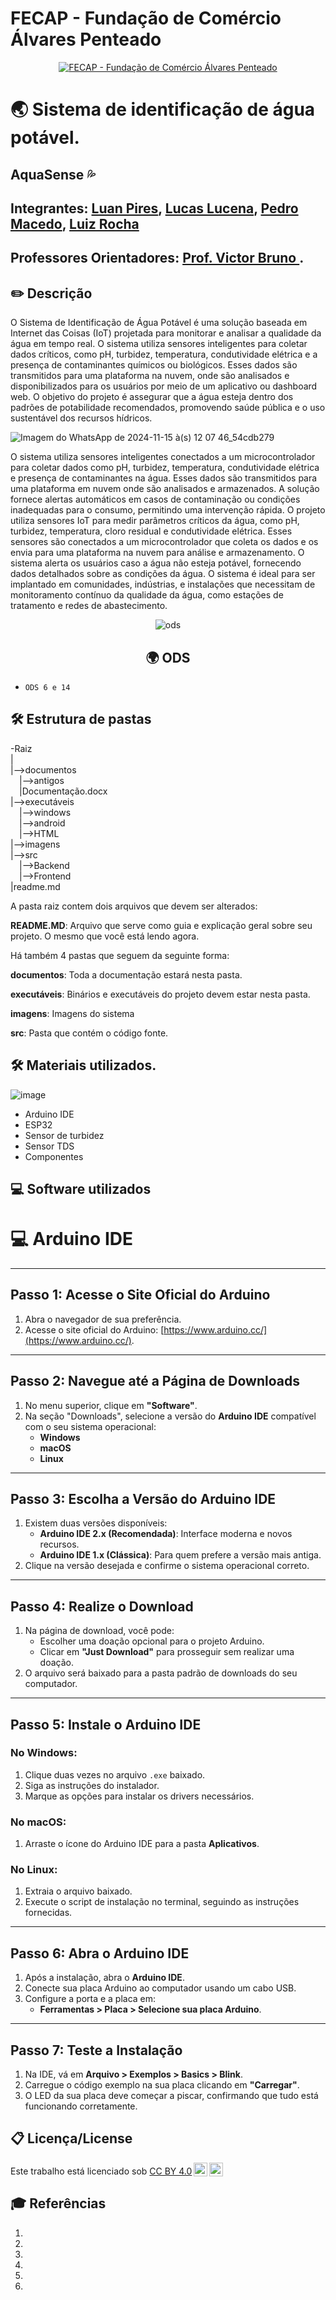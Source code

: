 # FECAP - Fundação de Comércio Álvares Penteado

<p align="center">
<a href= "https://www.fecap.br/"><img src="https://encrypted-tbn0.gstatic.com/images?q=tbn:ANd9GcRhZPrRa89Kma0ZZogxm0pi-tCn_TLKeHGVxywp-LXAFGR3B1DPouAJYHgKZGV0XTEf4AE&usqp=CAU" alt="FECAP - Fundação de Comércio Álvares Penteado" border="0"></a>
</p>

# 🌏 Sistema de identificação de água potável. 

## AquaSense 💦

## Integrantes: <a href="https://www.linkedin.com/in/luanpires-silva/">Luan Pires</a>, <a href="https://www.linkedin.com/in/lucas-lucena-361824l/">Lucas Lucena</a>, <a href="https://www.linkedin.com/in/pedro-augusto-da-silva-macedo-9a0200187/">Pedro Macedo</a>, <a href="https://www.linkedin.com/in/luiz-eduardo-souza-rocha-09aab2321/">Luiz Rocha</a>

## Professores Orientadores: <a href="https://www.linkedin.com/in/victorbarq/">Prof. Victor Bruno </a>.

## ✏️ Descrição
O Sistema de Identificação de Água Potável é uma solução baseada em Internet das Coisas (IoT) projetada para monitorar e analisar a qualidade da água em tempo real. O sistema utiliza sensores inteligentes para coletar dados críticos, como pH, turbidez, temperatura, condutividade elétrica e a presença de contaminantes químicos ou biológicos. Esses dados são transmitidos para uma plataforma na nuvem, onde são analisados e disponibilizados para os usuários por meio de um aplicativo ou dashboard web.
O objetivo do projeto é assegurar que a água esteja dentro dos padrões de potabilidade recomendados, promovendo saúde pública e o uso sustentável dos recursos hídricos.

![Imagem do WhatsApp de 2024-11-15 à(s) 12 07 46_54cdb279](https://github.com/user-attachments/assets/edae4a93-289c-4c92-8b22-4b54f13fbdbd)

 O sistema utiliza sensores inteligentes conectados a um microcontrolador para coletar dados como pH, turbidez, temperatura, condutividade elétrica e presença de contaminantes na água. Esses dados são transmitidos para uma plataforma em nuvem onde são analisados e armazenados. A solução fornece alertas automáticos em casos de contaminação ou condições inadequadas para o consumo, permitindo uma intervenção rápida. O projeto utiliza sensores IoT para medir parâmetros críticos da água, como pH, turbidez, temperatura, cloro residual e condutividade elétrica. Esses sensores são conectados a um microcontrolador que coleta os dados e os envia para uma plataforma na nuvem para análise e armazenamento. O sistema alerta os usuários caso a água não esteja potável, fornecendo dados detalhados sobre as condições da água.
O sistema é ideal para ser implantado em comunidades, indústrias, e instalações que necessitam de monitoramento contínuo da qualidade da água, como estações de tratamento e redes de abastecimento.
<div align="center">

![ods](https://github.com/2024-1-NADS1-A/Projeto9/blob/main/imagens/ODS.jpg)

## 🌍 ODS

</div>

- ``ODS 6 e 14``


## 🛠 Estrutura de pastas

-Raiz<br>
|<br>
|-->documentos<br>
  &emsp;|-->antigos<br>
  &emsp;|Documentação.docx<br>
|-->executáveis<br>
  &emsp;|-->windows<br>
  &emsp;|-->android<br>
  &emsp;|-->HTML<br>
|-->imagens<br>
|-->src<br>
  &emsp;|-->Backend<br>
  &emsp;|-->Frontend<br>
|readme.md<br>

A pasta raiz contem dois arquivos que devem ser alterados:

<b>README.MD</b>: Arquivo que serve como guia e explicação geral sobre seu projeto. O mesmo que você está lendo agora.

Há também 4 pastas que seguem da seguinte forma:

<b>documentos</b>: Toda a documentação estará nesta pasta.

<b>executáveis</b>: Binários e executáveis do projeto devem estar nesta pasta.

<b>imagens</b>: Imagens do sistema

<b>src</b>: Pasta que contém o código fonte.


## 🛠 Materiais utilizados.
![image](https://github.com/user-attachments/assets/b7d1debe-fba1-4727-889b-dd0fab4178bb)

 - Arduino IDE
 - ESP32
 - Sensor de turbidez
 - Sensor TDS
 - Componentes 


## 💻 Software utilizados

# 💻 Arduino IDE
---

## Passo 1: Acesse o Site Oficial do Arduino
1. Abra o navegador de sua preferência.
2. Acesse o site oficial do Arduino: [https://www.arduino.cc/](https://www.arduino.cc/).

---

## Passo 2: Navegue até a Página de Downloads
1. No menu superior, clique em **"Software"**.
2. Na seção "Downloads", selecione a versão do **Arduino IDE** compatível com o seu sistema operacional:
   - **Windows**
   - **macOS**
   - **Linux**

---

## Passo 3: Escolha a Versão do Arduino IDE
1. Existem duas versões disponíveis:
   - **Arduino IDE 2.x (Recomendada)**: Interface moderna e novos recursos.
   - **Arduino IDE 1.x (Clássica)**: Para quem prefere a versão mais antiga.
2. Clique na versão desejada e confirme o sistema operacional correto.

---

## Passo 4: Realize o Download
1. Na página de download, você pode:
   - Escolher uma doação opcional para o projeto Arduino.
   - Clicar em **"Just Download"** para prosseguir sem realizar uma doação.
2. O arquivo será baixado para a pasta padrão de downloads do seu computador.

---

## Passo 5: Instale o Arduino IDE
### No Windows:
1. Clique duas vezes no arquivo `.exe` baixado.
2. Siga as instruções do instalador.
3. Marque as opções para instalar os drivers necessários.

### No macOS:
1. Arraste o ícone do Arduino IDE para a pasta **Aplicativos**.

### No Linux:
1. Extraia o arquivo baixado.
2. Execute o script de instalação no terminal, seguindo as instruções fornecidas.

---

## Passo 6: Abra o Arduino IDE
1. Após a instalação, abra o **Arduino IDE**.
2. Conecte sua placa Arduino ao computador usando um cabo USB.
3. Configure a porta e a placa em:
   - **Ferramentas > Placa > Selecione sua placa Arduino**.

---

## Passo 7: Teste a Instalação
1. Na IDE, vá em **Arquivo > Exemplos > Basics > Blink**.
2. Carregue o código exemplo na sua placa clicando em **"Carregar"**.
3. O LED da sua placa deve começar a piscar, confirmando que tudo está funcionando corretamente.



## 📋 Licença/License
<p xmlns:cc="http://creativecommons.org/ns#" >Este trabalho está licenciado sob <a href="https://creativecommons.org/licenses/by/4.0/?ref=chooser-v1" target="_blank" rel="license noopener noreferrer" style="display:inline-block;">CC BY 4.0<img style="height:22px!important;margin-left:3px;vertical-align:text-bottom;" src="https://mirrors.creativecommons.org/presskit/icons/cc.svg?ref=chooser-v1" alt=""><img style="height:22px!important;margin-left:3px;vertical-align:text-bottom;" src="https://mirrors.creativecommons.org/presskit/icons/by.svg?ref=chooser-v1" alt=""></a></p>

## 🎓 Referências

1. 
2.
3. 
4.
5. 
6. 
